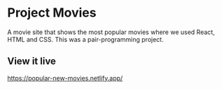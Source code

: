 # Project Movies

A movie site that shows the most popular movies where we used React, HTML and CSS. This was a pair-programming project.

## View it live

https://popular-new-movies.netlify.app/
